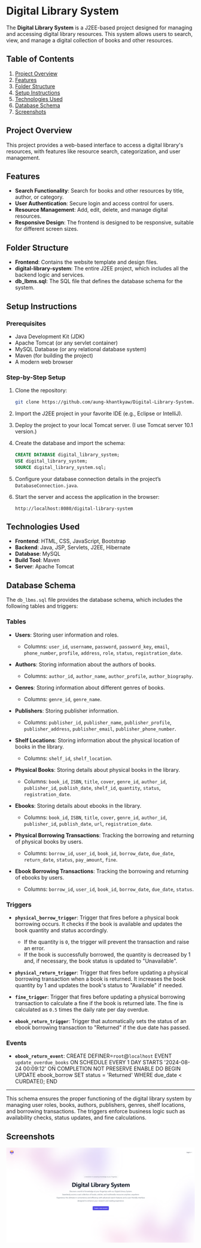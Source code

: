 # Digital Library System

The **Digital Library System** is a J2EE-based project designed for managing and accessing digital library resources. This system allows users to search, view, and manage a digital collection of books and other resources.

## Table of Contents

1. [Project Overview](#project-overview)
2. [Features](#features)
3. [Folder Structure](#folder-structure)
4. [Setup Instructions](#setup-instructions)
5. [Technologies Used](#technologies-used)
6. [Database Schema](#database-schema)
7. [Screenshots](#screenshots)

## Project Overview

This project provides a web-based interface to access a digital library's resources, with features like resource search, categorization, and user management.

## Features

- **Search Functionality**: Search for books and other resources by title, author, or category.
- **User Authentication**: Secure login and access control for users.
- **Resource Management**: Add, edit, delete, and manage digital resources.
- **Responsive Design**: The frontend is designed to be responsive, suitable for different screen sizes.

## Folder Structure

- **Frontend**: Contains the website template and design files.
- **digital-library-system**: The entire J2EE project, which includes all the backend logic and services.
- **db_lbms.sql**: The SQL file that defines the database schema for the system.

## Setup Instructions

### Prerequisites

- Java Development Kit (JDK)
- Apache Tomcat (or any servlet container)
- MySQL Database (or any relational database system)
- Maven (for building the project)
- A modern web browser

### Step-by-Step Setup

1. Clone the repository:

   ```bash
   git clone https://github.com/aung-khantkyaw/Digital-Library-System.git
   ```

2. Import the J2EE project in your favorite IDE (e.g., Eclipse or IntelliJ).

3. Deploy the project to your local Tomcat server. (I use Tomcat server 10.1 version.)

4. Create the database and import the schema:

   ```sql
   CREATE DATABASE digital_library_system;
   USE digital_library_system;
   SOURCE digital_library_system.sql;
   ```

5. Configure your database connection details in the project’s `DatabaseConnection.java`.

6. Start the server and access the application in the browser:
   ```
   http://localhost:8080/digital-library-system
   ```

## Technologies Used

- **Frontend**: HTML, CSS, JavaScript, Bootstrap
- **Backend**: Java, JSP, Servlets, J2EE, Hibernate
- **Database**: MySQL
- **Build Tool**: Maven
- **Server**: Apache Tomcat

## Database Schema

The `db_lbms.sql` file provides the database schema, which includes the following tables and triggers:

### **Tables**

- **Users**: Storing user information and roles.
  - Columns: `user_id`, `username`, `password`, `password_key`, `email`, `phone_number`, `profile`, `address`, `role`, `status`, `registration_date`.

- **Authors**: Storing information about the authors of books.
  - Columns: `author_id`, `author_name`, `author_profile`, `author_biography`.

- **Genres**: Storing information about different genres of books.
  - Columns: `genre_id`, `genre_name`.

- **Publishers**: Storing publisher information.
  - Columns: `publisher_id`, `publisher_name`, `publisher_profile`, `publisher_address`, `publisher_email`, `publisher_phone_number`.

- **Shelf Locations**: Storing information about the physical location of books in the library.
  - Columns: `shelf_id`, `shelf_location`.

- **Physical Books**: Storing details about physical books in the library.
  - Columns: `book_id`, `ISBN`, `title`, `cover`, `genre_id`, `author_id`, `publisher_id`, `publish_date`, `shelf_id`, `quantity`, `status`, `registration_date`.

- **Ebooks**: Storing details about ebooks in the library.
  - Columns: `book_id`, `ISBN`, `title`, `cover`, `genre_id`, `author_id`, `publisher_id`, `publish_date`, `url`, `registration_date`.

- **Physical Borrowing Transactions**: Tracking the borrowing and returning of physical books by users.
  - Columns: `borrow_id`, `user_id`, `book_id`, `borrow_date`, `due_date`, `return_date`, `status`, `pay_amount`, `fine`.

- **Ebook Borrowing Transactions**: Tracking the borrowing and returning of ebooks by users.
  - Columns: `borrow_id`, `user_id`, `book_id`, `borrow_date`, `due_date`, `status`.

### **Triggers**

- **`physical_borrow_trigger`**: Trigger that fires before a physical book borrowing occurs. It checks if the book is available and updates the book quantity and status accordingly.
  - If the quantity is `0`, the trigger will prevent the transaction and raise an error.
  - If the book is successfully borrowed, the quantity is decreased by 1 and, if necessary, the book status is updated to "Unavailable".

- **`physical_return_trigger`**: Trigger that fires before updating a physical borrowing transaction when a book is returned. It increases the book quantity by 1 and updates the book's status to "Available" if needed.

- **`fine_trigger`**: Trigger that fires before updating a physical borrowing transaction to calculate a fine if the book is returned late. The fine is calculated as `0.5` times the daily rate per day overdue.

- **`ebook_return_trigger`**: Trigger that automatically sets the status of an ebook borrowing transaction to "Returned" if the due date has passed.

### **Events**
- **`ebook_return_event`**: CREATE DEFINER=`root`@`localhost` EVENT `update_overdue_books` ON SCHEDULE EVERY 1 DAY STARTS '2024-08-24 00:09:12' ON COMPLETION NOT PRESERVE ENABLE DO BEGIN UPDATE ebook_borrow SET status = 'Returned' WHERE due_date < CURDATE(); END
---

This schema ensures the proper functioning of the digital library system by managing user roles, books, authors, publishers, genres, shelf locations, and borrowing transactions. The triggers enforce business logic such as availability checks, status updates, and fine calculations.


## Screenshots

![Homepage Screenshot](Readme.png)
